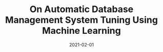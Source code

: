 ---
title: 'On Automatic Database Management System Tuning Using Machine Learning'
collection: 'publications'
permalink: '/publications/2021-02-01-vanaken21-thesis'
date: 2021-02-01
authors: 'Dana Van Aken'
venue: 'Ph.D. Thesis, Carnegie Mellon University'
paperurl: 'http://danavanaken.com/files/vanaken21-thesis.pdf'
---